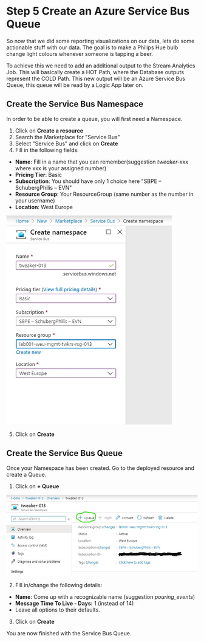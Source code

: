 # Step 5 Create an Azure Service Bus Queue

So now that we did some reporting visualizations on our data, lets do some actionable stuff with our data.
The goal is to make a Philips Hue bulb change light colours whenever someone is tapping a beer.

To achieve this we need to add an additional output to the Stream Analytics Job. This will basically create a HOT Path, where the Database outputs represent the COLD Path.
This new output will be an Azure Service Bus Queue, this queue will be read by a Logic App later on.

## Create the Service Bus Namespace
In order to be able to create a queue, you will first need a Namespace.
1. Click on **Create a resource**
2. Search the Marketplace for "Service Bus"
3. Select "Service Bus" and click on **Create**
4. Fill in the following fields:
  * **Name**: Fill in a name that you can remember(suggestion *tweaker-xxx* where xxx is your assigned number)
  * **Pricing Tier**: Basic
  * **Subscription**: You should have only 1 choice here "SBPE – SchubergPhilis – EVN"
  * **Resource Group**: Your ResourceGroup (same number as the number in your username)
  * **Location**: West Europe

  ![Service Bus](img/sb_create_namespace.jpg)

5. Click on **Create**


## Create the Service Bus Queue
Once your Namespace has been created. Go to the deployed resource and create a Queue.
1. Click on **+ Queue**

![Service Bus](img/sb_create_queue_btn.jpg)

2. Fill in/change the following details:
  * **Name**: Come up with a recognizable name (suggestion *pouring_events*)
  * **Message Time To Live - Days:** 1 (instead of 14)
  * Leave all options to their defaults.
3. Click on **Create**

You are now finished with the Service Bus Queue.
